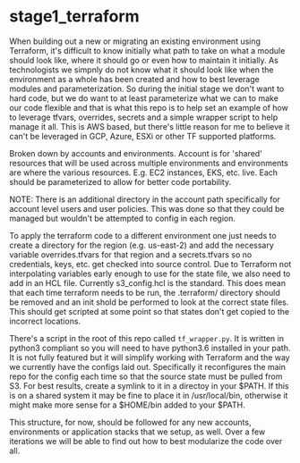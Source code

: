 # stage1_terraform

When building out a new or migrating an existing environment using Terraform, it's difficult to know initially what path to take on what a module should look like, where it should go or even how to maintain it initially.  As technologists we simpnly do not know what it should look like when the environment as a whole has been created and how to best leverage modules and parameterization.  So during the initial stage we don't want to hard code, but we do want to at least parameterize what we can to make our code flexible and that is what this repo is to help set an example of how to leverage tfvars, overrides, secrets and a simple wrapper script to help manage it all.  This is AWS based, but there's little reason for me to believe it can't be leveraged in GCP, Azure, ESXi or other TF supported platforms.

Broken down by accounts and environments.  Account is for 'shared' resources that will be used across multiple environments and environments are where the various resources.  E.g. EC2 instances, EKS, etc. live.  Each should be parameterized to allow for better code portability.

NOTE:  There is an additional directory in the account path specifically for account level users and user policies.  This was done so that they could be managed but wouldn't be attempted to config in each region.

To apply the terraform code to a different environment one just needs to create a directory for the region (e.g. us-east-2) and add the necessary variable overrides.tfvars for that region and a secrets.tfvars so no credentials, keys, etc. get checked into source control.  Due to Terraform not interpolating variables early enough to use for the state file, we also need to add in an HCL file.  Currently s3_config.hcl is the standard.  This does mean that each time terraform needs to be run, the .terraform/ directory should be removed and an init shold be performed to look at the correct state files.  This should get scripted at some point so that states don't get copied to the incorrect locations.

There's a script in the root of this repo called `tf_wrapper.py`.  It is written in python3 compliant so you will need to have python3.6 installed in your path. It is not fully featured but it will simplify working with Terraform and the way we currently have the configs laid out.  Specifically it reconfigures the main repo for the config each time so that the source state must be pulled from S3.  For best results, create a symlink to it in a directoy in your $PATH.  If this is on a shared system it may be fine to place it in /usr/local/bin, otherwise it might make more sense for a $HOME/bin added to your $PATH.

This structure, for now, should be followed for any new accounts, environments or application stacks that we setup, as well.  Over a few iterations we will be able to find out how to best modularize the code over all.
